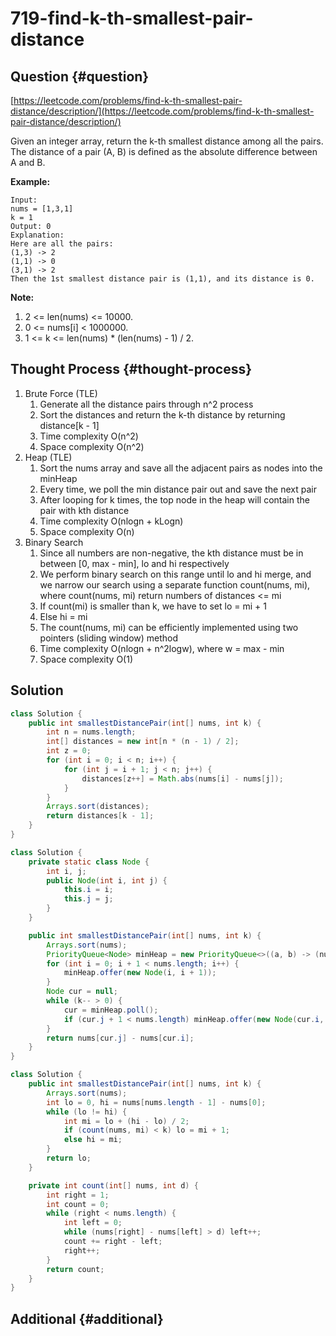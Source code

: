 # 719-find-k-th-smallest-pair-distance

## Question {#question}

[https://leetcode.com/problems/find-k-th-smallest-pair-distance/description/](https://leetcode.com/problems/find-k-th-smallest-pair-distance/description/)

Given an integer array, return the k-th smallest distance among all the pairs. The distance of a pair \(A, B\) is defined as the absolute difference between A and B.

**Example:**

```text
Input:
nums = [1,3,1]
k = 1
Output: 0 
Explanation:
Here are all the pairs:
(1,3) -> 2
(1,1) -> 0
(3,1) -> 2
Then the 1st smallest distance pair is (1,1), and its distance is 0.
```

**Note:**    


1. 2 &lt;= len\(nums\) &lt;= 10000.
2. 0 &lt;= nums\[i\] &lt; 1000000.
3. 1 &lt;= k &lt;= len\(nums\) \* \(len\(nums\) - 1\) / 2.

## Thought Process {#thought-process}

1. Brute Force \(TLE\)
   1. Generate all the distance pairs through n^2 process
   2. Sort the distances and return the k-th distance by returning distance\[k - 1\]
   3. Time complexity O\(n^2\)
   4. Space complexity O\(n^2\)
2. Heap \(TLE\)
   1. Sort the nums array and save all the adjacent pairs as nodes into the minHeap
   2. Every time, we poll the min distance pair out and save the next pair
   3. After looping for k times, the top node in the heap will contain the pair with kth distance
   4. Time complexity O\(nlogn + kLogn\)
   5. Space complexity O\(n\)
3. Binary Search
   1. Since all numbers are non-negative, the kth distance must be in between \[0, max - min\], lo and hi respectively
   2. We perform binary search on this range until lo and hi merge, and we narrow our search using a separate function count\(nums, mi\), where count\(nums, mi\) return numbers of distances &lt;= mi
   3. If count\(mi\) is smaller than k, we have to set lo = mi + 1
   4. Else hi = mi
   5. The count\(nums, mi\) can be efficiently implemented using two pointers \(sliding window\) method
   6. Time complexity O\(nlogn + n^2logw\), where w = max - min
   7. Space complexity O\(1\)

## Solution

```java
class Solution {
    public int smallestDistancePair(int[] nums, int k) {
        int n = nums.length;
        int[] distances = new int[n * (n - 1) / 2];
        int z = 0;
        for (int i = 0; i < n; i++) {
            for (int j = i + 1; j < n; j++) {
                distances[z++] = Math.abs(nums[i] - nums[j]);
            }
        }
        Arrays.sort(distances);
        return distances[k - 1];
    }
}
```

```java
class Solution {
    private static class Node {
        int i, j;
        public Node(int i, int j) {
            this.i = i;
            this.j = j;
        }
    }

    public int smallestDistancePair(int[] nums, int k) {
        Arrays.sort(nums);
        PriorityQueue<Node> minHeap = new PriorityQueue<>((a, b) -> (nums[a.j] - nums[a.i]) - (nums[b.j] - nums[b.i]));
        for (int i = 0; i + 1 < nums.length; i++) {
            minHeap.offer(new Node(i, i + 1));
        }
        Node cur = null;
        while (k-- > 0) {
            cur = minHeap.poll();
            if (cur.j + 1 < nums.length) minHeap.offer(new Node(cur.i, cur.j + 1));
        }
        return nums[cur.j] - nums[cur.i];
    }
}
```

```java
class Solution {
    public int smallestDistancePair(int[] nums, int k) {
        Arrays.sort(nums);
        int lo = 0, hi = nums[nums.length - 1] - nums[0];
        while (lo != hi) {
            int mi = lo + (hi - lo) / 2;
            if (count(nums, mi) < k) lo = mi + 1;
            else hi = mi;
        }
        return lo;
    }

    private int count(int[] nums, int d) {
        int right = 1;
        int count = 0;
        while (right < nums.length) {
            int left = 0;
            while (nums[right] - nums[left] > d) left++;
            count += right - left;
            right++;
        }
        return count;
    }
}
```

## Additional {#additional}

